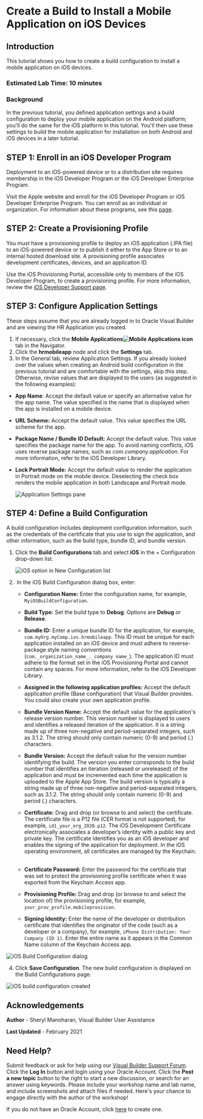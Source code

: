 # Create a Build to Install a Mobile Application on iOS Devices

## Introduction

This tutorial shows you how to create a build configuration to install a mobile application on iOS devices. 

### Estimated Lab Time:  10 minutes

### Background

In the previous tutorial, you defined application settings and a build configuration to deploy your mobile application on the Android platform; you'll do the same for the iOS platform in this tutorial. You'll then use these settings to build the mobile application for installation on both Android and iOS devices in a later tutorial.

## **STEP 1**: Enroll in an iOS Developer Program

Deployment to an iOS-powered device or to a distribution site requires membership in the iOS Developer Program or the iOS Developer Enterprise Program.

Visit the Apple website and enroll for the iOS Developer Program or iOS Developer Enterprise Program. You can enroll as an individual or organization. For information about these programs, see this [page](https://developer.apple.com/programs/).

## **STEP 2**: Create a Provisioning Profile

You must have a provisioning profile to deploy an iOS application (.IPA file) to an iOS-powered device or to publish it either to the App Store or to an internal hosted download site. A provisioning profile associates development certificates, devices, and an application ID.

Use the iOS Provisioning Portal, accessible only to members of the iOS Developer Program, to create a provisioning profile. For more information, review the [iOS Developer Support page](https://developer.apple.com/support/).

## **STEP 3**: Configure Application Settings

These steps assume that you are already logged in to Oracle Visual Builder and are viewing the HR Application you created.

1.  If necessary, click the **Mobile Applications![](images/vbcsio_mob_mob_icon.png "Mobile Applications icon")** tab in the Navigator.
2.  Click the **hrmobileapp** node and click the **Settings** tab.
3.  In the General tab, review Application Settings. If you already looked over the values when creating an Android build configuration in the previous tutorial and are comfortable with the settings, skip this step. Otherwise, revise values that are displayed to the users (as suggested in the following examples):

-   **App Name**: Accept the default value or specify an alternative value for the app name. The value specified is the name that is displayed when the app is installed on a mobile device.  

-   **URL Scheme:** Accept the default value. This value specifies the URL scheme for the app.
-   **Package Name / Bundle ID Default:** Accept the default value. This value specifies the package name for the app. To avoid naming conflicts, iOS uses reverse package names, such as _com.company.application_. For more information, refer to the iOS Developer Library.
-   **Lock Portrait Mode:** Accept the default value to render the application in Portrait mode on the mobile device. Deselecting the check box renders the mobile application in both Landscape and Portrait mode.  

    ![](images/vbcsio_mob_gen_s3.png "Application Settings pane")


## **STEP 4**: Define a Build Configuration

A build configuration includes deployment configuration information, such as the credentials of the certificate that you use to sign the application, and other information, such as the build type, bundle ID, and bundle version.  

1.  Click the **Build Configurations** tab and select **iOS** in the + Configuration drop-down list.

    ![](images/vbcsio_mob_bp_s1.png "iOS option in New Configuration list")

2.   In the iOS Build Configuration dialog box, enter:
    -   **Configuration Name:** Enter the configuration name, for example, `MyiOSBuildConfiguration`.
    -   **Build Type:** Set the build type to **Debug**. Options are **Debug** or **Release**.
    -   **Bundle ID:** Enter a unique bundle ID for the application, for example, `com.myOrg.myComp.ios.hrmobileapp`. This ID must be unique for each application installed on an iOS device and must adhere to reverse-package style naming conventions (`com._organization_name_._company name_`). The application ID must adhere to the format set in the iOS Provisioning Portal and cannot contain any spaces. For more information, refer to the iOS Developer Library.  

    -   **Assigned in the following application profiles:** Accept the default application profile (Base configuration) that Visual Builder provides. You could also create your own application profile.
    -   **Bundle Version Name:** Accept the default value for the application's release version number. This version number is displayed to users and identifies a released iteration of the application. It is a string made up of three non-negative and period-separated integers, such as 3.1.2. The string should only contain numeric (0-9) and period (.) characters.
    -   **Bundle Version:** Accept the default value for the version number identifying the build. The version you enter corresponds to the build number that identifies an iteration (released or unreleased) of the application and must be incremented each time the application is uploaded to the Apple App Store. The build version is typically a string made up of three non-negative and period-separated integers, such as 3.1.2. The string should only contain numeric (0-9) and period (.) characters. 
    -   **Certificate:** Drag and drop (or browse to and select) the certificate. The certificate file is a P12 file (CER format is not supported), for example, `id1_your_org_2020.p12`. The iOS Development Certificate electronically associates a developer’s identity with a public key and private key. The certificate identifies you as an iOS developer and enables the signing of the application for deployment. In the iOS operating environment, all certificates are managed by the Keychain.  
    -   **Certificate Password:** Enter the password for the certificate that was set to protect the provisioning profile certificate when it was exported from the Keychain Access app.
    -   **Provisioning Profile:** Drag and drop (or browse to and select the location of) the provisioning profile, for example, `your_prov_profile.mobileprovision`.
    -   **Signing Identity:** Enter the name of the developer or distribution certificate that identifies the originator of the code (such as a developer or a company), for example, `iPhone Distribution: Your Company (ID 1)`. Enter the entire name as it appears in the Common Name column of the Keychain Access app.

![](images/vbcsio_mob_bp_s2.png "iOS Build Configuration dialog")

4.  Click **Save Configuration**. The new build configuration is displayed on the Build Configurations page.

![](images/vbcsio_mob_bp_result.png "iOS build configuration created")

## Acknowledgements
**Author** - Sheryl Manoharan, Visual Builder User Assistance

**Last Updated** - February 2021

## Need Help?
Submit feedback or ask for help using our [Visual Builder Support Forum](https://cloudcustomerconnect.oracle.com/resources/e610f4723c/summary). Click the **Log In** button and login using your Oracle Account. Click the **Post a new topic** button to the right to start a new discussion, or search for an answer using keywords.  Please include your workshop name and lab name, and include screenshots and attach files if needed.  Here's your chance to engage directly with the author of the workshop!

If you do not have an Oracle Account, click [here](https://profile.oracle.com/myprofile/account/create-account.jspx) to create one.

